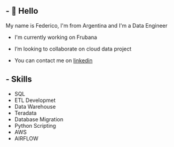 ## - 👋 Hello
My name is Federico, I'm from Argentina and I'm a Data Engineer
- I'm currently working on Frubana 
- I’m looking to collaborate on cloud data project

- You can contact me on [linkedin](https://www.linkedin.com/in/fpaci/)

## - Skills

- SQL 
- ETL Developmet 
- Data Warehouse 
- Teradata 
- Database Migration 
- Python Scripting
- AWS
- AIRFLOW

